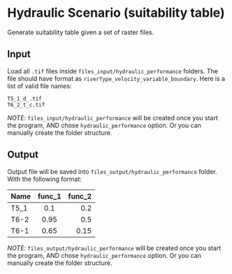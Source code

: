 # Hydraulic Scenario (suitability table)

Generate suitability table given a set of raster files.

## Input

Load all `.tif` files inside `files_input/hydraulic_performance` folders. The file should have format as `riverType_velocity_variable_boundary`. Here is a list of valid file names:

```
T5_1_d_.tif
T6_2_t_c.tif
```

_NOTE_: `files_input/hydraulic_performance` will be created once you start the program, AND chose `hydraulic_performance` option. Or you can manually create the folder structure.

## Output

Output file will be saved into `files_output/hydraulic_performance` folder. With the following format:

| Name | func_1 | func_2 |
| ---- | :----: | -----: |
| T5_1 | 0.1    | 0.2    |
| T6-2 | 0.95   | 0.5    |
| T6-1 | 0.65   | 0.15   |

_NOTE_: `files_output/hydraulic_performance` will be created once you start the program, AND chose `hydraulic_performance` option. Or you can manually create the folder structure.
